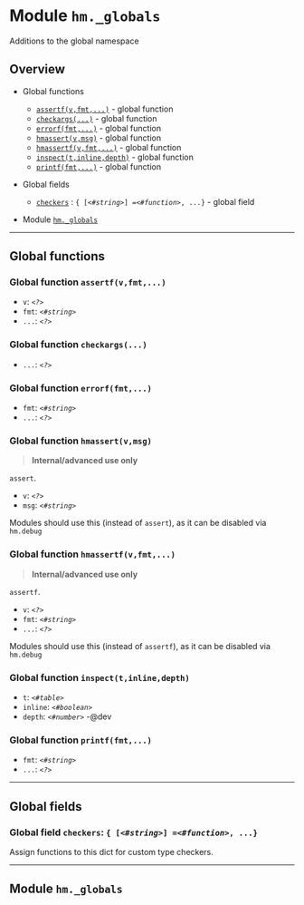 # Module `hm._globals`

Additions to the global namespace



## Overview

* Global functions
  * [`assertf(v,fmt,...)`](hm._globals.md#global-function-assertfvfmt) - global function
  * [`checkargs(...)`](hm._globals.md#global-function-checkargs) - global function
  * [`errorf(fmt,...)`](hm._globals.md#global-function-errorffmt) - global function
  * [`hmassert(v,msg)`](hm._globals.md#global-function-hmassertvmsg) - global function
  * [`hmassertf(v,fmt,...)`](hm._globals.md#global-function-hmassertfvfmt) - global function
  * [`inspect(t,inline,depth)`](hm._globals.md#global-function-inspecttinlinedepth) - global function
  * [`printf(fmt,...)`](hm._globals.md#global-function-printffmt) - global function

* Global fields
  * [`checkers`](hm._globals.md#global-field-checkers--string-function-) : `{ [`_`<#string>`_`] =`_`<#function>`_`, ...}` - global field


* Module [`hm._globals`](hm._globals.md#module-hmglobals)






------------------

## Global functions

### Global function `assertf(v,fmt,...)`



* `v`: _`<?>`_ 
* `fmt`: _`<#string>`_ 
* `...`: _`<?>`_ 



### Global function `checkargs(...)`



* `...`: _`<?>`_ 



### Global function `errorf(fmt,...)`



* `fmt`: _`<#string>`_ 
* `...`: _`<?>`_ 



### Global function `hmassert(v,msg)`

> **Internal/advanced use only**

`assert`.

* `v`: _`<?>`_ 
* `msg`: _`<#string>`_ 

Modules should use this (instead of `assert`), as it can be disabled via `hm.debug`

### Global function `hmassertf(v,fmt,...)`

> **Internal/advanced use only**

`assertf`.

* `v`: _`<?>`_ 
* `fmt`: _`<#string>`_ 
* `...`: _`<?>`_ 

Modules should use this (instead of `assertf`), as it can be disabled via `hm.debug`

### Global function `inspect(t,inline,depth)`



* `t`: _`<#table>`_ 
* `inline`: _`<#boolean>`_ 
* `depth`: _`<#number>`_ -@dev



### Global function `printf(fmt,...)`



* `fmt`: _`<#string>`_ 
* `...`: _`<?>`_ 







------------------

## Global fields

### Global field `checkers`: `{ [`_`<#string>`_`] =`_`<#function>`_`, ...}`
Assign functions to this dict for custom type checkers.







------------------

## Module `hm._globals`






